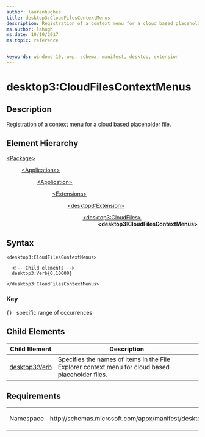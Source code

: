 ```yaml
---
author: laurenhughes
title: desktop3:CloudFilesContextMenus
description: Registration of a context menu for a cloud based placeholder file. 
ms.author: lahugh
ms.date: 10/10/2017
ms.topic: reference


keywords: windows 10, uwp, schema, manifest, desktop, extension 
---
```


# desktop3:CloudFilesContextMenus

## Description
Registration of a context menu for a cloud based placeholder file. 

## Element Hierarchy
<dl>
<dt><a href="element-package.md">&lt;Package&gt;</a></dt>
<dd>
<dl>
<dt><a href="element-applications.md">&lt;Applications&gt;</a></dt>
<dd>
<dl>
<dt><a href="element-application.md">&lt;Application&gt;</a></dt>
<dd>
<dl>
<dt><a href="element-1-extensions.md">&lt;Extensions&gt;</a></dt>
<dd>
<dl>
<dt><a href="element-desktop3-extension.md">&lt;desktop3:Extension&gt;</a></dt>
<dd>
<dl>
<dt><a href="element-desktop3-cloudfiles.md">&lt;desktop3:CloudFiles&gt;</a></dt>
<dd><b>&lt;desktop3:CloudFilesContextMenus&gt;</b></dd>
</dl>
</dd>
</dl>
</dd>
</dl>
</dd>
</dl>
</dd>
</dl>
</dd>
</dl>


## Syntax
```syntax
<desktop3:CloudFilesContextMenus>
    
  <!-- Child elements -->
  desktop3:Verb{0,10000} 
    
</desktop3:CloudFilesContextMenus>
```

### Key
`{}`   specific range of occurrences

## Child Elements

| Child Element | Description |
|---------------|-------------|
| [desktop3:Verb](element-desktop3-verb.md) | Specifies the names of items in the File Explorer context menu for cloud based placeholder files. |

## Requirements

<table>
<colgroup>
<col width="50%" />
<col width="50%" />
</colgroup>
<tbody>
<tr class="odd">
<td><p>Namespace</p></td>
<td><p>http://schemas.microsoft.com/appx/manifest/desktop/windows10/3</p></td>
</tr>
</tbody>
</table>